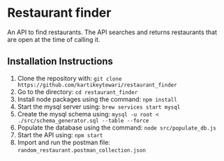 # Restaurant finder

An API to find restaurants. The API searches and returns restaurants that are open at the time of calling it.

## Installation Instructions
1. Clone the repository with: `git clone https://github.com/kartikeytewari/restaurant_finder`
2. Go to the directory: `cd restaurant_finder`
3. Install node packages using the command: `npm install`
4. Start the mysql server using: `brew services start mysql`
5. Create the mysql schema using: `mysql -u root < ./src/schema_generator.sql --table --force`
6. Populate the database using the command: `node src/populate_db.js`
7. Start the API using: `npm start`
8. Import and run the postman file: `random_restaurant.postman_collection.json`
